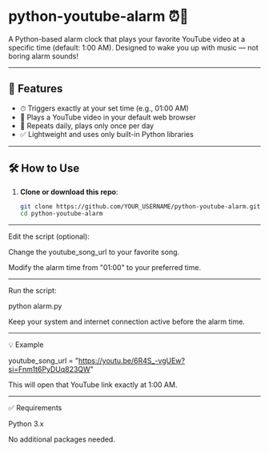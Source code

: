 # python-youtube-alarm ⏰🎵

A Python-based alarm clock that plays your favorite YouTube video at a specific time (default: 1:00 AM). Designed to wake you up with music — not boring alarm sounds!

---

## 🚀 Features

- ⏱ Triggers exactly at your set time (e.g., 01:00 AM)
- 🎵 Plays a YouTube video in your default web browser
- 🔁 Repeats daily, plays only once per day
- ✅ Lightweight and uses only built-in Python libraries

---

## 🛠 How to Use

1. **Clone or download this repo**:
   ```bash
   git clone https://github.com/YOUR_USERNAME/python-youtube-alarm.git
   cd python-youtube-alarm

---

Edit the script (optional):

Change the youtube_song_url to your favorite song.

Modify the alarm time from "01:00" to your preferred time.

---

Run the script:

python alarm.py

Keep your system and internet connection active before the alarm time.

---

💡 Example

youtube_song_url = "https://youtu.be/6R4S_-vgUEw?si=Fnm1t6PyDUq823QW"

This will open that YouTube link exactly at 1:00 AM.

---

✅ Requirements

Python 3.x

No additional packages needed.
